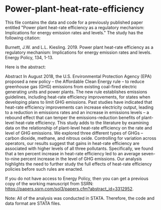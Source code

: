 # Power-plant-heat-rate-efficiency

This file contains the data and code for a previously published paper entitled "Power plant heat-rate efficiency as a regulatory mechanism: Implications for energy emission rates and levels." The study has the following citation:

Burnett, J.W. and L.L. Kiesling. 2019. Power plant heat-rate efficiency as a regulatory mechanism: Implications for energy emission rates and levels. Energy Policy, 134, 1-13.

Here is the abstract:

Abstract
In August 2018, the U.S. Environmental Protection Agency (EPA) proposed a new policy – the Affordable Clean Energy rule – to reduce greenhouse gas (GHG) emissions from existing coal-fired electric generating units and power plants. The new rule establishes emissions guidelines, including heat-rate efficiency improvements, for states when developing plans to limit GHG emissions. Past studies have indicated that heat-rate efficiency improvements can increase electricity output, leading to a reduction in emissions rates and an increase in emissions levels – a rebound effect that can temper the emissions-reduction benefits of plant-level heat-rate efficiency. This study adds to the literature by examining data on the relationship of plant-level heat-rate efficiency on the rate and level of GHG emissions. We explored three different types of GHGs – carbon dioxide, methane, and nitrous oxide. Controlling for variation across operators, our results suggest that gains in heat-rate efficiency are associated with higher levels of all three pollutants. Specifically, we found that a ten percent increase in heat-rate efficiency led to an average seven-to-nine percent increase in the level of GHG emissions. Our analysis highlights the need to further study the full effects of heat-rate efficiency policies before such rules are enacted.

If you do not have access to Energy Policy, then you can get a previous copy of the working manuscript from SSRN: https://papers.ssrn.com/sol3/papers.cfm?abstract_id=3312952.

Note: All of the analysis was conducted in STATA. Therefore, the code and data format are STATA files.
